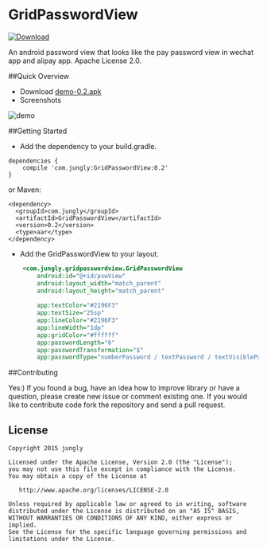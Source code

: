 # GridPasswordView
[ ![Download](https://api.bintray.com/packages/jungerr/maven/gridPasswordView/images/download.svg) ](https://bintray.com/jungerr/maven/gridPasswordView/_latestVersion)

An android password view that looks like the pay password view in wechat app and alipay app.
Apache License 2.0.

##Quick Overview

 - Download [demo-0.2.apk][2]
 - Screenshots

![demo][1]


##Getting Started

 - Add the dependency to your build.gradle.
```
dependencies {
    compile 'com.jungly:GridPasswordView:0.2'
}
```
or Maven:
```
<dependency>
  <groupId>com.jungly</groupId>
  <artifactId>GridPasswordView</artifactId>
  <version>0.2</version>
  <type>aar</type>
</dependency>
```
 - Add the GridPasswordView to your layout.

```xml
    <com.jungly.gridpasswordview.GridPasswordView
        android:id="@+id/pswView"
        android:layout_width="match_parent"
        android:layout_height="match_parent" 
        
        app:textColor="#2196F3"
        app:textSize="25sp"
        app:lineColor="#2196F3"
        app:lineWidth="1dp"
        app:gridColor="#ffffff"
        app:passwordLength="6"
        app:passwordTransformation="$"
        app:passwordType="numberPassword / textPassword / textVisiblePassword / textWebPassword"/>
```


##Contributing

Yes:) If you found a bug, have an idea how to improve library or have a question, please create new issue or comment existing one. If you would like to contribute code fork the repository and send a pull request.

License
---

    Copyright 2015 jungly

    Licensed under the Apache License, Version 2.0 (the "License");
    you may not use this file except in compliance with the License.
    You may obtain a copy of the License at

       http://www.apache.org/licenses/LICENSE-2.0

    Unless required by applicable law or agreed to in writing, software
    distributed under the License is distributed on an "AS IS" BASIS,
    WITHOUT WARRANTIES OR CONDITIONS OF ANY KIND, either express or implied.
    See the License for the specific language governing permissions and
    limitations under the License.

  [1]: http://jungerr.qiniudn.com/gridpasswordview_0.2.gif
  [2]: https://github.com/Jungerr/GridPasswordView/blob/master/demo/demo-0.2.apk
